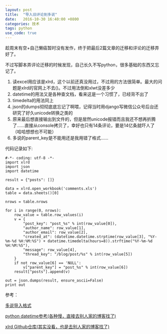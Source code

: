 ```yaml
---
layout: post
title:  "导入旧评论到多说"
date:   2016-10-30 16:40:00 +0800
categories: 技术
tags: python
use_code: true
---
```

趁周末有空+自己懒癌暂时没有发作，终于把最后2篇文章的迁移和评论的迁移弄好了。

不过写脚本弄评论迁移的时候发现，自己长久不写python，很多基础的东西又忘记了。

1. 读excel用应该是xlrd，这个以前还真没用过，不过用的方法很简单。最大的问题是xlrd的官网上不去([](http://www.python-excel.org/))。不过用法倒和xlwt没差多少
2. datetime的用法又是各种查文档，看来这是一个习惯了，已经背不出了
3. timedelta的用法同上
4. json的dumps彻彻底底忘记了啊喂，记得当时用django写微信公众号后台还研究了好久unicode转换之类的
5. 原来最后想直接输出到文件的，但是居然unicode报错而且我还不想再折腾了……直接从console拷贝了，幸好也只有14条评论，要是14亿条就吓人了（哈哈想想也不可能）
6. 多说的parent_key是不能用还是我用错了格式……

代码记录如下:

    #-*- coding: utf-8 -*-
    import xlrd
    import json
    import datetime

    result = {"posts": []}

    data = xlrd.open_workbook('comments.xls')
    table = data.sheets()[0]

    nrows = table.nrows

    for i in range(0, nrows):
        row_value = table.row_values(i)
        v = {
            "post_key": "post_%s" % int(row_value[0]),
            "author_name": row_value[1],
            "author_email": row_value[2],
            "created_at": (datetime.datetime.strptime(row_value[3], "%Y-%m-%d %H:%M:%S") + datetime.timedelta(hours=8)).strftime("%Y-%m-%d %H:%M:%S"),
            "message": row_value[4],
            "thread_key": "/blog/post/%s" % int(row_value[5])
        }
        if not row_value[6] == 'NULL':
            v["parent_key"] = "post_%s" % int(row_value[6])
        result["posts"].append(v)

    out = json.dumps(result, ensure_ascii=False)
    print out

参考：

[多说导入格式](http://dev.duoshuo.com/docs/500d0629448f04782b00000a)

[python datetime参考(各种慢，直接去别人家的博客找了)](https://docs.python.org/2/library/datetime.html)

[xlrd Github仓库(其实没看，也是去别人家的博客找了)](https://github.com/python-excel/xlrd)
